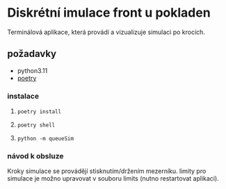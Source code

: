 # Diskrétní imulace front u pokladen

Terminálová aplikace, která provádí a vizualizuje simulaci po krocích.

## požadavky

- python3.11
- [poetry](https://github.com/python-poetry/poetry)
  
### instalace

1)     poetry install    
2)     poetry shell
3)     python -m queueSim

### návod k obsluze

 Kroky simulace se provádějí stisknutím/držením mezerníku. limity pro simulace je možno upravovat v souboru limits (nutno restartovat aplikaci).
